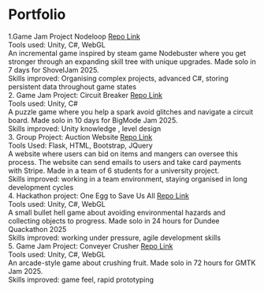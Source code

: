 # Portfolio

1.Game Jam Project Nodeloop
   [Repo Link](https://github.com/JacobOnion/Nodeloop)  
   Tools used: Unity, C#, WebGL  
   An incremental game inspired by steam game Nodebuster where you get stronger through an expanding skill tree with unique upgrades. Made solo in 7 days for ShovelJam 2025.  
   Skills improved: Organising complex projects, advanced C#, storing persistent data throughout game states  
2. Game Jam Project: Circuit Breaker
  [Repo Link](https://github.com/JacobOnion/BigMode-Jam-2025)  
  Tools used: Unity, C#  
  A puzzle game where you help a spark avoid glitches and navigate a circuit board. Made solo in 10 days for BigMode Jam 2025.  
  Skills improved: Unity knowledge , level design  
3. Group Project: Auction Website
  [Repo Link](https://github.com/JacobOnion/Auction-Website)  
  Tools Used: Flask, HTML, Bootstrap, JQuery  
   A website where users can bid on items and mangers can oversee this process. The website can send emails to users and take card payments with Stripe. Made in a team of 
   6 students for a university project.  
   Skills improved: working in a team environment, staying organised in long development cycles  
4. Hackathon project: One Egg to Save Us All
   [Repo Link](https://github.com/JacobOnion/One-Egg-to-save-us-all)  
   Tools used: Unity, C#, WebGL  
   A small bullet hell game about avoiding environmental hazards and collecting objects to progress. Made solo in 24 hours for Dundee Quackathon 2025  
   Skills improved: working under pressure, agile development skills  
5. Game Jam Project: Conveyer Crusher
   [Repo Link](https://github.com/JacobOnion/Conveyer-Crusher)  
   Tools used: Unity, C#, WebGL  
   An arcade-style game about crushing fruit. Made solo in 72 hours for GMTK Jam 2025.  
   Skills improved: game feel, rapid prototyping
   
